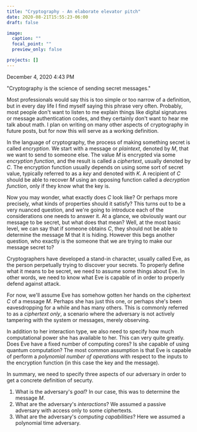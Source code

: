 ```yaml
---
title: "Cryptography - An elaborate elevator pitch"
date: 2020-08-21T15:55:23-06:00
draft: false

image:
  caption: ""
  focal_point: ""
  preview_only: false

projects: []
---
```



December 4, 2020
4:43 PM

"Cryptography is the science of sending secret messages." 

Most professionals would say this is too simple or too narrow of a definition, but in every day life I find myself saying this phrase very often. 
Probably, most people don't want to listen to me explain things like digital signatures or message authentication codes, and they certainly don't want to hear me talk about math.
I plan on writing on many other aspects of cryptography in future posts, but for now this will serve as a working definition. 

In the language of cryptography, the process of making something secret is called _encryption_. 
We start with a message or _plaintext_, denoted by $M$, that we want to send to someone else. 
The value $M$ is encrypted via some _encryption function_, and the result is called a _ciphertext_, usually denoted by $C$. 
The encryption function usually depends on using some sort of secret value, typically referred to as a _key_ and denoted with $K$. 
A recipient of $C$ should be able to recover $M$ using an opposing function called a _decryption function_, only if they know what the key is. 

Now you may wonder, what exactly does $C$ look like? Or perhaps more precisely, what kinds of properties should it satisfy? 
This turns out to be a very nuanced question, and we're going to introduce each of the considerations one needs to answer it. 
At a glance, we obviously want our message to be secret, but what does that mean? Well, at the most basic level, we can say that if someone obtains $C$, 
they should not be able to determine the message M that it is hiding. 
However this begs another question, who exactly is the someone that we are trying to make our message secret to? 

Cryptographers have developed a stand-in character, usually called Eve, as the person perpetually trying to discover your secrets. 
To properly define what it means to be secret, we need to assume some things about Eve.
In other words, we need to know what Eve is capable of in order to properly defend against attack.

For now, we'll assume Eve has somehow gotten her hands on the ciphertext $C$ of a message $M$. 
Perhaps she has just this one, or perhaps she's been eavesdropping for a while and has many others. This is commonly referred to as a _ciphertext only_, a scenario where the adversary is not actively tampering with the system or messages, merely observing.  

In addition to her interaction type, we also need to specify how much computational power she has available to her. This can very quite greatly. Does Eve have a fixed number of computing cores? Is she capable of using quantum computation? The most common assumption is that Eve is capable of perform a _polynomial number of operations_ with respect to the inputs to the encryption function (in this case the key and the message).

In summary, we need to specify three aspects of our adversary in order to get a concrete definition of securty.
1) What is the adversary's _goal_? In our case, this was to determine the message $M$.
2) What are the adversary's _interactions_? We assumed a passive adversary with access only to some ciphertexts.
3) What are the adversary's _computing capabilities_? Here we assumed a polynomial time adversary.
